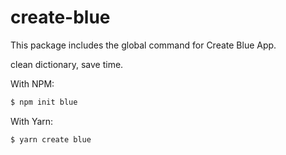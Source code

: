# create-blue
This package includes the global command for Create Blue App.

clean dictionary, save time.

With NPM:

```bash
$ npm init blue
```

With Yarn:

```bash
$ yarn create blue
```